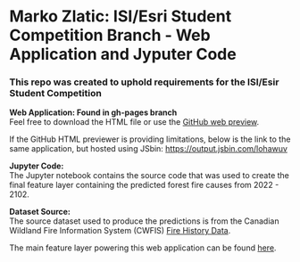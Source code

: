 # Marko Zlatic: ISI/Esri Student Competition Branch - Web Application and Jyputer Code

### This repo was created to uphold requirements for the ISI/Esir Student Competition

**Web Application: Found in gh-pages branch**<br/>
Feel free to download the HTML file or use the [GitHub web preview](https://htmlpreview.github.io/?https://github.com/mzlatic1/MZ_ISI_Esri_Student_Competition/blob/gh-pages/isi_cmp_html.html).

If the GitHub HTML previewer is providing limitations, below is the link to the same application, but hosted using JSbin:
https://output.jsbin.com/lohawuv

**Jupyter Code:**<br/>The Jupyter notebook contains the source code that was used to create the final feature layer containing the predicted forest fire causes from 2022 - 2102.

**Dataset Source:**<br/>
The source dataset used to produce the predictions is from the Canadian Wildland Fire Information System (CWFIS) [Fire History Data](https://cwfis.cfs.nrcan.gc.ca/datamart).

The main feature layer powering this web application can be found [here](https://services1.arcgis.com/0MSEUqKaxRlEPj5g/ArcGIS/rest/services/Forest_Fire_Prediction_in_Canada_8_Years/FeatureServer).
